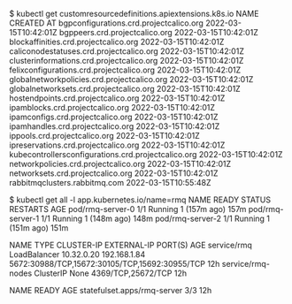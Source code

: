 $ kubectl get customresourcedefinitions.apiextensions.k8s.io
NAME                                                  CREATED AT
bgpconfigurations.crd.projectcalico.org               2022-03-15T10:42:01Z
bgppeers.crd.projectcalico.org                        2022-03-15T10:42:01Z
blockaffinities.crd.projectcalico.org                 2022-03-15T10:42:01Z
caliconodestatuses.crd.projectcalico.org              2022-03-15T10:42:01Z
clusterinformations.crd.projectcalico.org             2022-03-15T10:42:01Z
felixconfigurations.crd.projectcalico.org             2022-03-15T10:42:01Z
globalnetworkpolicies.crd.projectcalico.org           2022-03-15T10:42:01Z
globalnetworksets.crd.projectcalico.org               2022-03-15T10:42:01Z
hostendpoints.crd.projectcalico.org                   2022-03-15T10:42:01Z
ipamblocks.crd.projectcalico.org                      2022-03-15T10:42:01Z
ipamconfigs.crd.projectcalico.org                     2022-03-15T10:42:01Z
ipamhandles.crd.projectcalico.org                     2022-03-15T10:42:01Z
ippools.crd.projectcalico.org                         2022-03-15T10:42:01Z
ipreservations.crd.projectcalico.org                  2022-03-15T10:42:01Z
kubecontrollersconfigurations.crd.projectcalico.org   2022-03-15T10:42:01Z
networkpolicies.crd.projectcalico.org                 2022-03-15T10:42:01Z
networksets.crd.projectcalico.org                     2022-03-15T10:42:01Z
rabbitmqclusters.rabbitmq.com                         2022-03-15T10:55:48Z



$ kubectl get all -l app.kubernetes.io/name=rmq
NAME               READY   STATUS    RESTARTS       AGE
pod/rmq-server-0   1/1     Running   1 (157m ago)   157m
pod/rmq-server-1   1/1     Running   1 (148m ago)   148m
pod/rmq-server-2   1/1     Running   1 (151m ago)   151m

NAME                TYPE           CLUSTER-IP   EXTERNAL-IP    PORT(S)                                          AGE
service/rmq         LoadBalancer   10.32.0.20   192.168.1.84   5672:30988/TCP,15672:30105/TCP,15692:30955/TCP   12h
service/rmq-nodes   ClusterIP      None         <none>         4369/TCP,25672/TCP                               12h

NAME                          READY   AGE
statefulset.apps/rmq-server   3/3     12h


